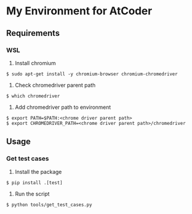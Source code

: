 # My Environment for AtCoder

## Requirements
### WSL
1. Install chromium
```
$ sudo apt-get install -y chromium-browser chromium-chromedriver
```

1. Check chromedriver parent path
```
$ which chromedriver
```

1. Add chromedriver path to environment
```
$ export PATH=$PATH:<chrome driver parent path>
$ export CHROMEDRIVER_PATH=<chrome driver parent path>/chromedriver
```


## Usage
### Get test cases
1. Install the package
```
$ pip install .[test]
```

1. Run the script
```
$ python tools/get_test_cases.py
```